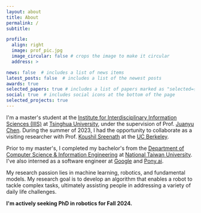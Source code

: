 ```yaml
---
layout: about
title: About
permalink: /
subtitle:

profile:
  align: right
  image: prof_pic.jpg
  image_circular: false # crops the image to make it circular
  address: >

news: false  # includes a list of news items
latest_posts: false  # includes a list of the newest posts
awards: true
selected_papers: true # includes a list of papers marked as "selected={true}"
social: true  # includes social icons at the bottom of the page
selected_projects: true
---
```


I'm a master's student at the [Institute for Interdisciplinary Information Sciences (IIIS)](https://iiis.tsinghua.edu.cn/en/) at [Tsinghua University](https://www.tsinghua.edu.cn/en/index.htm), under the supervision of Prof. [Juanyu Chen](http://people.iiis.tsinghua.edu.cn/~jychen/). During the summer of 2023, I had the opportunity to collaborate as a visiting researcher with Prof. [Koushil Sreenath](https://me.berkeley.edu/people/koushil-sreenath/) at the [UC Berkeley](https://hybrid-robotics.berkeley.edu/).

Prior to my master's, I completed my bachelor's from the [Department of Computer Science & Information Engineering](https://www.csie.ntu.edu.tw//?locale=en) at [National Taiwan University](https://www.ntu.edu.tw/english/). I've also interned as a software engineer at [Google](https://about.google/) and [Pony.ai](https://www.pony.ai/?lang=en).

My research passion lies in machine learning, robotics, and fundamental models. My research goal is to develop an algorithm that enables a robot to tackle complex tasks, ultimately assisting people in addressing a variety of daily life challenges.

**I'm actively seeking PhD in robotics for Fall 2024.**